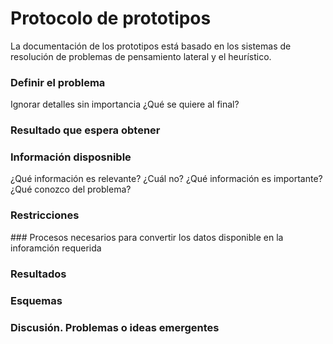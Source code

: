 


# Protocolo de prototipos


La documentación de los prototipos está basado en los sistemas de resolución de problemas de pensamiento lateral y el heurístico. 


### Definir el problema

Ignorar detalles sin importancia
¿Qué se quiere al final?


### Resultado que espera obtener

### Información disposnible

¿Qué información es relevante? ¿Cuál no?
¿Qué información es importante?
¿Qué conozco del problema?

### Restricciones 

### Procesos necesarios para convertir los datos disponible en la inforamción requerida

### Resultados

### Esquemas


### Discusión. Problemas o ideas emergentes


